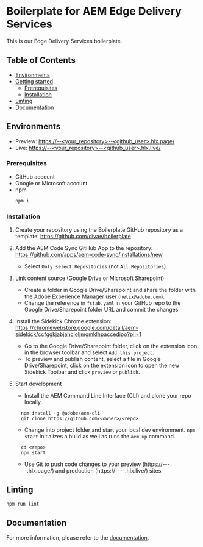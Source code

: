 # Boilerplate for AEM Edge Delivery Services
This is our Edge Delivery Services boilerplate.

## Table of Contents
- [Environments](#environments)
- [Getting started](#getting-started)
    - [Prerequisites](#prerequisites)
    - [Installation](#installation)
- [Linting](#linting)
- [Documentation](#documentation)

## Environments
- Preview: [https://<branch>--<your_repository>--<github_user>.hlx.page/](https://main--eds-editorial--ifahrentholz.hlx.page/)
- Live: [https://<branch>--<your_repository>--<github_user>.hlx.live/](https://main--eds-editorial--ifahrentholz.hlx.live/)

### Prerequisites

- GitHub account
- Google or Microsoft account
- npm
  ```sh
  npm i
  ```

### Installation

1. Create your repository using the Boilerplate GitHub repository as a template:
   https://github.com/divae/boilerplate

2. Add the AEM Code Sync GitHub App to the repository:
   https://github.com/apps/aem-code-sync/installations/new

    - Select `Only select Repositories` (not `All Repositories`).

3. Link content source (Google Drive or Microsoft Sharepoint)
    - Create a folder in Google Drive/Sharepoint and share the folder with the Adobe Experience Manager user (`helix@adobe.com`).
    - Change the reference in `fstab.yaml` in your GitHub repo to the Google Drive/Sharepoint folder URL and commit the changes.

4. Install the Sidekick Chrome extension:
   https://chromewebstore.google.com/detail/aem-sidekick/ccfggkjabjahcjoljmgmklhpaccedipo?pli=1

    - Go to the Google Drive/Sharepoint folder, click on the extension icon in the browser toolbar and select `Add this project`.
    - To preview and publish content, select a file in Google Drive/Sharepoint, click on the extension icon to open the new Sidekick Toolbar and click `preview` or `publish`.

5. Start development
    - Install the AEM Command Line Interface (CLI) and clone your repo locally.
    ```
      npm install -g @adobe/aem-cli
      git clone https://github.com/<owner>/<repo>
    ```
    - Change into project folder and start your local dev environment. `npm start` initializes a build as well as runs the `aem up` command.
    ```
      cd <repo>
      npm start
    ```
    - Use Git to push code changes to your preview (https://<branch>--<repo>--<owner>.hlx.page/) and production (https://<branch>--<repo>--<owner>.hlx.live/) sites.

## Linting

```sh
npm run lint
```

## Documentation

For more information, please refer to the <a href="https://github.com/ifahrentholz/eds-editorial/wiki">documentation</a>.